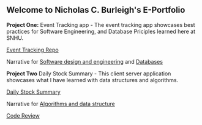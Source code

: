 ## Welcome to Nicholas C. Burleigh's E-Portfolio

**Project One:** Event Tracking app - The event tracking app showcases best practices for Software Engineering, and Database Priciples learned here at SNHU. 

[Event Tracking Repo](https://github.com/nickBurleigh1/Event_Tracking)

Narrative for [Software design and engineering](https://github.com/nickBurleigh1/Event_Tracking/wiki/Software-design-and-engineering-Narrative) and [Databases](https://github.com/nickBurleigh1/Event_Tracking/wiki/Databases-Narrative)

**Project Two** Daily Stock Summary - This client server application showcases what I have learned with data structures and algorithms. 

[Daily Stock Summary](https://github.com/nickBurleigh1/daily_stock_summary)

Narrative for [Algorithms and data structure](https://github.com/nickBurleigh1/daily_stock_summary/wiki/Algorithms-and-data-structure-Narrative)

[Code Review](https://snhu-my.sharepoint.com/:v:/g/personal/nicholas_burleigh1_snhu_edu/ESPeFs1DCIFErm0KAuavjiABSkZIfROpan5IPt0z63o5Cw?email=j.conlan%40snhu.edu&e=Dj03SG)



